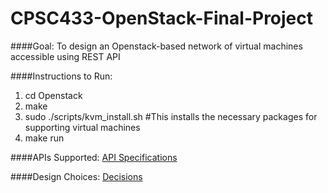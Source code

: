 # CPSC433-OpenStack-Final-Project

####Goal: To design an Openstack-based network of virtual machines accessible using REST API

####Instructions to Run:
1. cd Openstack
2. make
3. sudo ./scripts/kvm_install.sh #This installs the necessary packages for supporting virtual machines
4. make run

####APIs Supported: [API Specifications](https://github.com/taishi8117/CPSC433-OpenStack-Final-Project/blob/master/OpenStack/APIDescription.txt)

####Design Choices: [Decisions](https://github.com/taishi8117/CPSC433-OpenStack-Final-Project/blob/master/design.txt)

